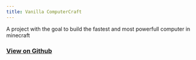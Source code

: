 ```yaml
---
title: Vanilla ComputerCraft
---
```


A project with the goal to build the fastest and most powerfull computer in minecraft

### [View on Github](https://github.com/Surferlul/Vanilla-ComputerCraft)
